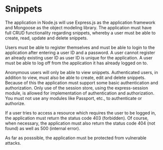 # Snippets
The application in Node.js will use Express.js as the application framework and Mongoose as the object modeling library. 
The application must have full CRUD functionality regarding snippets, whereby a user must be able to create, read, 
update and delete snippets.

Users must be able to register themselves and must be able to login to the application after entering a user ID and a password.
A user cannot register an already existing user ID as user ID is unique for the application. A user must be able to log off 
from the application it has already logged on to.

Anonymous users will only be able to view snippets. Authenticated users, in addition to view, must also be able to create, 
edit and delete snippets. Because of this the application must support some basic authentication and authorization. Only use 
of the session store, using the express-session module, is allowed for implementation of authentication and authorization. 
You must not use any modules like Passport, etc., to authenticate or authorize.

If a user tries to access a resource which requires the user to be logged in, the application must return the status code 403 
(forbidden). Of course, when necessary, the application must also return the status code 404 (not found) as well as 500 
(internal error).

As far as posssible, the application must be protected from vulnerable attacks.
